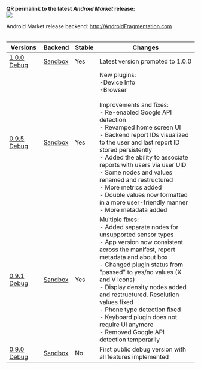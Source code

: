 **QR permalink to the latest _Android Market_ release:**
<br>
<img src='http://android-analyzer.googlecode.com/svn/wiki/analyzer_permalink_qr.png' />

Android Market release backend: <a href='http://AndroidFragmentation.com'>http://AndroidFragmentation.com</a>
<br>
<br>


<table><thead><th> <b>Versions</b> </th><th> <b>Backend</b> </th><th> <b>Stable</b> </th><th> <b>Changes</b> </th></thead><tbody>
<tr><td> <a href='http://code.google.com/p/android-analyzer/downloads/detail?name=andanalyzer-debug-1.0.0.apk&can=2&q='>1.0.0 Debug</a> </td><td> <a href='http://212.95.166.45:8080/af'>Sandbox</a> </td><td> Yes </td><td> Latest version promoted to 1.0.0 </td></tr>
<tr><td> <a href='http://code.google.com/p/android-analyzer/downloads/detail?name=andanalyzer-debug-0.9.5.apk&can=2&q='>0.9.5 Debug</a> </td><td> <a href='http://212.95.166.45:8080/af'>Sandbox</a> </td><td> Yes </td><td> New plugins:<br>-Device Info<br>-Browser<br><br>Improvements and fixes:<br>- Re-enabled Google API detection<br>- Revamped home screen UI<br>- Backend report IDs visualized to the user and last report ID stored persistently<br>- Added the ability to associate reports with users via user UID<br>- Some nodes and values renamed and restructured<br>- More metrics added<br>- Double values now formatted in a more user-friendly manner<br>- More metadata added</td></tr>
<tr><td> <a href='http://code.google.com/p/android-analyzer/downloads/detail?name=andanalyzer-debug-0.9.1.apk&can=2&q='>0.9.1 Debug</a> </td><td> <a href='http://212.95.166.45:8080/af'>Sandbox</a> </td><td> Yes </td><td> Multiple fixes:<br>- Added separate nodes for unsupported sensor types<br>- App version now consistent across the manifest, report metadata and about box<br>- Changed plugin status from "passed" to yes/no values (X and V icons)<br>- Display density nodes added and restructured. Resolution values fixed<br>- Phone type detection fixed<br>- Keyboard plugin does not require UI anymore<br>- Removed Google API detection temporarily </td></tr>
<tr><td> <a href='http://code.google.com/p/android-analyzer/downloads/detail?name=andanalyzer-debug-0.9.0.apk&can=2&q='>0.9.0 Debug</a> </td><td> <a href='http://212.95.166.45:8080/af'>Sandbox</a> </td><td> No </td><td> First public debug version with all features implemented</td></tr>